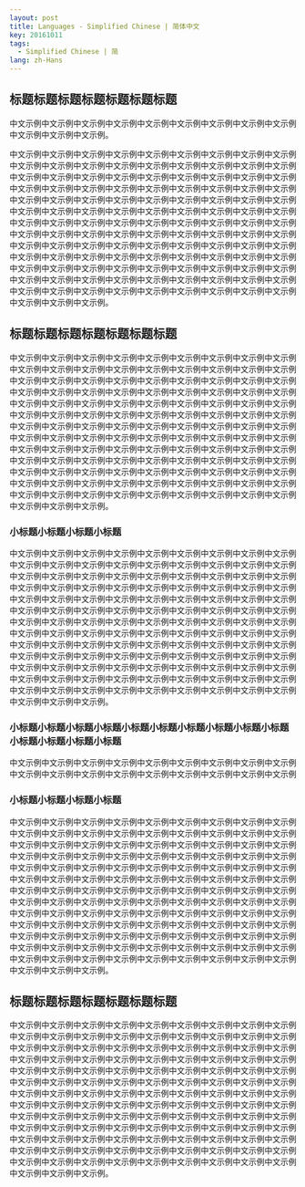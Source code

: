 ```yaml
---
layout: post
title: Languages - Simplified Chinese | 简体中文
key: 20161011
tags:
  - Simplified Chinese | 简
lang: zh-Hans
---
```


## 标题标题标题标题标题标题标题

中文示例中文示例中文示例中文示例中文示例中文示例中文示例中文示例中文示例中文示例中文示例中文示例。

<!--more-->

中文示例中文示例中文示例中文示例中文示例中文示例中文示例中文示例中文示例中文示例中文示例中文示例中文示例中文示例中文示例中文示例中文示例中文示例中文示例中文示例中文示例中文示例中文示例中文示例中文示例中文示例中文示例中文示例中文示例中文示例中文示例中文示例中文示例中文示例中文示例中文示例中文示例中文示例中文示例中文示例中文示例中文示例中文示例中文示例中文示例中文示例中文示例中文示例中文示例中文示例中文示例中文示例中文示例中文示例中文示例中文示例中文示例中文示例中文示例中文示例中文示例中文示例中文示例中文示例中文示例中文示例中文示例中文示例中文示例中文示例中文示例中文示例中文示例中文示例中文示例中文示例中文示例中文示例中文示例中文示例中文示例中文示例中文示例中文示例中文示例中文示例中文示例中文示例中文示例中文示例中文示例中文示例中文示例中文示例中文示例中文示例中文示例中文示例中文示例中文示例中文示例中文示例中文示例中文示例中文示例中文示例中文示例中文示例中文示例中文示例中文示例中文示例中文示例中文示例中文示例中文示例中文示例中文示例中文示例中文示例。

## 标题标题标题标题标题标题标题

中文示例中文示例中文示例中文示例中文示例中文示例中文示例中文示例中文示例中文示例中文示例中文示例中文示例中文示例中文示例中文示例中文示例中文示例中文示例中文示例中文示例中文示例中文示例中文示例中文示例中文示例中文示例中文示例中文示例中文示例中文示例中文示例中文示例中文示例中文示例中文示例中文示例中文示例中文示例中文示例中文示例中文示例中文示例中文示例中文示例中文示例中文示例中文示例中文示例中文示例中文示例中文示例中文示例中文示例中文示例中文示例中文示例中文示例中文示例中文示例中文示例中文示例中文示例中文示例中文示例中文示例中文示例中文示例中文示例中文示例中文示例中文示例中文示例中文示例中文示例中文示例中文示例中文示例中文示例中文示例中文示例中文示例中文示例中文示例中文示例中文示例中文示例中文示例中文示例中文示例中文示例中文示例中文示例中文示例中文示例中文示例中文示例中文示例中文示例中文示例中文示例中文示例中文示例中文示例中文示例中文示例中文示例中文示例中文示例中文示例中文示例中文示例中文示例中文示例中文示例中文示例中文示例中文示例中文示例中文示例。

### 小标题小标题小标题小标题

中文示例中文示例中文示例中文示例中文示例中文示例中文示例中文示例中文示例中文示例中文示例中文示例中文示例中文示例中文示例中文示例中文示例中文示例中文示例中文示例中文示例中文示例中文示例中文示例中文示例中文示例中文示例中文示例中文示例中文示例中文示例中文示例中文示例中文示例中文示例中文示例中文示例中文示例中文示例中文示例中文示例中文示例中文示例中文示例中文示例中文示例中文示例中文示例中文示例中文示例中文示例中文示例中文示例中文示例中文示例中文示例中文示例中文示例中文示例中文示例中文示例中文示例中文示例中文示例中文示例中文示例中文示例中文示例中文示例中文示例中文示例中文示例中文示例中文示例中文示例中文示例中文示例中文示例中文示例中文示例中文示例中文示例中文示例中文示例中文示例中文示例中文示例中文示例中文示例中文示例中文示例中文示例中文示例中文示例中文示例中文示例中文示例中文示例中文示例中文示例中文示例中文示例中文示例中文示例中文示例中文示例中文示例中文示例中文示例中文示例中文示例中文示例中文示例中文示例中文示例中文示例中文示例中文示例中文示例中文示例。

### 小标题小标题小标题小标题小标题小标题小标题小标题小标题小标题小标题小标题小标题小标题

中文示例中文示例中文示例中文示例中文示例中文示例中文示例中文示例中文示例中文示例中文示例中文示例中文示例中文示例中文示例中文示例中文示例中文示例

### 小标题小标题小标题小标题

中文示例中文示例中文示例中文示例中文示例中文示例中文示例中文示例中文示例中文示例中文示例中文示例中文示例中文示例中文示例中文示例中文示例中文示例中文示例中文示例中文示例中文示例中文示例中文示例中文示例中文示例中文示例中文示例中文示例中文示例中文示例中文示例中文示例中文示例中文示例中文示例中文示例中文示例中文示例中文示例中文示例中文示例中文示例中文示例中文示例中文示例中文示例中文示例中文示例中文示例中文示例中文示例中文示例中文示例中文示例中文示例中文示例中文示例中文示例中文示例中文示例中文示例中文示例中文示例中文示例中文示例中文示例中文示例中文示例中文示例中文示例中文示例中文示例中文示例中文示例中文示例中文示例中文示例中文示例中文示例中文示例中文示例中文示例中文示例中文示例中文示例中文示例中文示例中文示例中文示例中文示例中文示例中文示例中文示例中文示例中文示例中文示例中文示例中文示例中文示例中文示例中文示例中文示例中文示例中文示例中文示例中文示例中文示例中文示例中文示例中文示例中文示例中文示例中文示例中文示例中文示例中文示例中文示例中文示例中文示例。

## 标题标题标题标题标题标题标题

中文示例中文示例中文示例中文示例中文示例中文示例中文示例中文示例中文示例中文示例中文示例中文示例中文示例中文示例中文示例中文示例中文示例中文示例中文示例中文示例中文示例中文示例中文示例中文示例中文示例中文示例中文示例中文示例中文示例中文示例中文示例中文示例中文示例中文示例中文示例中文示例中文示例中文示例中文示例中文示例中文示例中文示例中文示例中文示例中文示例中文示例中文示例中文示例中文示例中文示例中文示例中文示例中文示例中文示例中文示例中文示例中文示例中文示例中文示例中文示例中文示例中文示例中文示例中文示例中文示例中文示例中文示例中文示例中文示例中文示例中文示例中文示例中文示例中文示例中文示例中文示例中文示例中文示例中文示例中文示例中文示例中文示例中文示例中文示例中文示例中文示例中文示例中文示例中文示例中文示例中文示例中文示例中文示例中文示例中文示例中文示例中文示例中文示例中文示例中文示例中文示例中文示例中文示例中文示例中文示例中文示例中文示例中文示例中文示例中文示例中文示例中文示例中文示例中文示例中文示例中文示例中文示例中文示例中文示例中文示例。

